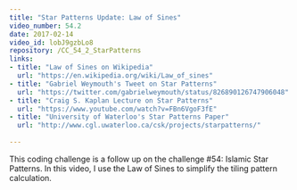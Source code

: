 ```yaml
---
title: "Star Patterns Update: Law of Sines"
video_number: 54.2
date: 2017-02-14
video_id: lobJ9gzbLo8
repository: /CC_54_2_StarPatterns
links:
- title: "Law of Sines on Wikipedia"  
  url: "https://en.wikipedia.org/wiki/Law_of_sines"
- title: "Gabriel Weymouth's Tweet on Star Patterns"  
  url: "https://twitter.com/gabrielweymouth/status/826890126747906048"
- title: "Craig S. Kaplan Lecture on Star Patterns"  
  url: "https://www.youtube.com/watch?v=FBn6VgoF3fE"
- title: "University of Waterloo's Star Patterns Paper"  
  url: "http://www.cgl.uwaterloo.ca/csk/projects/starpatterns/"
  
---
```


This coding challenge is a follow up on the challenge #54: Islamic Star Patterns. In this video, I use the Law of Sines to simplify the tiling pattern calculation.

